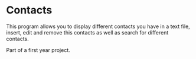 # Contacts
This program allows you to display different contacts you have in a text file, insert, edit and remove this contacts as well as search for different contacts.

Part of a first year project.
